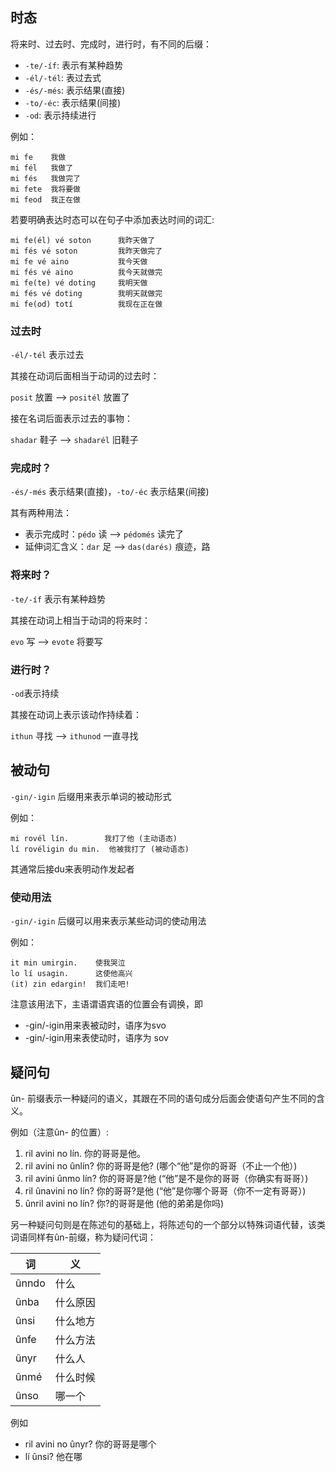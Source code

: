 
## 时态

将来时、过去时、完成时，进行时，有不同的后缀：
- `-te/-íf`: 表示有某种趋势
- `-él/-tél`: 表过去式
- `-és/-més`: 表示结果(直接)
- `-to/-éc`: 表示结果(间接)
- `-od`: 表示持续进行

例如：
```
mi fe    我做
mi fél   我做了 
mi fés   我做完了 
mi fete  我将要做 
mi feod  我正在做
```

若要明确表达时态可以在句子中添加表达时间的词汇:

```
mi fe(él) vé soton      我昨天做了
mi fés vé soton         我昨天做完了
mi fe vé aino           我今天做
mi fés vé aino          我今天就做完
mi fe(te) vé doting     我明天做 
mi fés vé doting        我明天就做完 
mi fe(od) totí          我现在正在做
```

### 过去时

`-él/-tél` 表示过去

其接在动词后面相当于动词的过去时：

`posit` 放置 --> `positél` 放置了

接在名词后面表示过去的事物：

`shadar` 鞋子 --> `shadarél` 旧鞋子

### 完成时？

`-és/-més` 表示结果(直接)，`-to/-éc` 表示结果(间接)

其有两种用法：
- 表示完成时：`pédo` 读 --> `pédomés` 读完了
- 延伸词汇含义：`dar` 足 --> `das(darés)` 痕迹，路

### 将来时？

`-te/-íf` 表示有某种趋势

其接在动词上相当于动词的将来时：

`evo` 写 --> `evote` 将要写

### 进行时？

`-od`表示持续

其接在动词上表示该动作持续着：

`ithun` 寻找 --> `ithunod` 一直寻找

## 被动句

`-gin/-igin` 后缀用来表示单词的被动形式

例如：

```
mi rovél lín.        我打了他 (主动语态)
lí rovéligin du min.  他被我打了 (被动语态)
```

其通常后接du来表明动作发起者

### 使动用法

`-gin/-igin` 后缀可以用来表示某些动词的使动用法

例如：
```
it min umirgin.    使我哭泣
lo lí usagin.      这使他高兴
(it) zin edargin!  我们走吧!
```

注意该用法下，主语谓语宾语的位置会有调换，即 
* -gin/-igin用来表被动时，语序为svo 
* -gin/-igin用来表使动时，语序为 sov

## 疑问句

ûn- 前缀表示一种疑问的语义，其跟在不同的语句成分后面会使语句产生不同的含义。

例如（注意ûn- 的位置）:
1. ril avini no lín.        你的哥哥是他。
2. ril avini no ûnlín?   你的哥哥是他?  (哪个“他”是你的哥哥（不止一个他）)
3. ril avini ûnmo lín?  你的哥哥是?他  (“他”是不是你的哥哥（你确实有哥哥）)
4. ril ûnavini no lín?   你的哥哥?是他  (“他”是你哪个哥哥（你不一定有哥哥）)
5. ûnril avini no lín?   你?的哥哥是他  (他的弟弟是你吗)

另一种疑问句则是在陈述句的基础上，将陈述句的一个部分以特殊词语代替，该类词语同样有ûn-前缀，称为疑问代词：

| 词     | 义    |
| ----- | ---- |
| ûnndo | 什么   |
| ûnba  | 什么原因 |
| ûnsi  | 什么地方 |
| ûnfe  | 什么方法 |
| ûnyr  | 什么人  |
| ûnmé  | 什么时候 |
| ûnso  | 哪一个  |

例如
- ril avini no ûnyr?  你的哥哥是哪个
- lí ûnsi?                  他在哪
